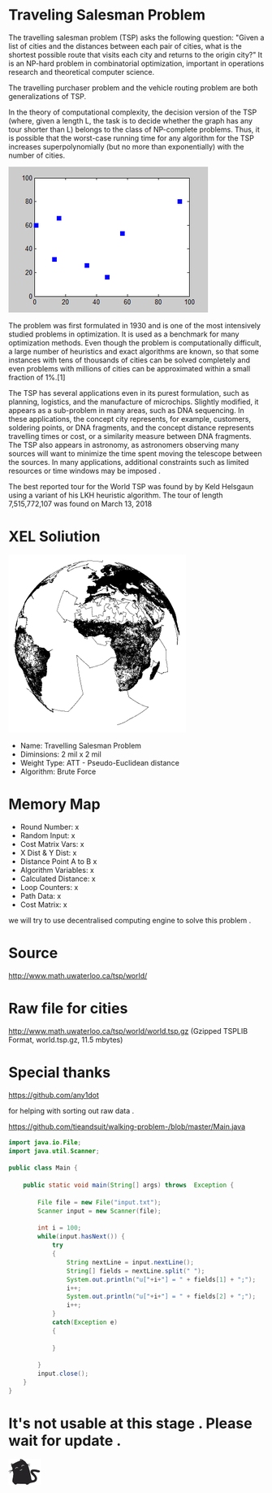 # Traveling Salesman Problem

The travelling salesman problem (TSP) asks the following question: "Given a list of cities and the distances between each pair of cities, what is the shortest possible route that visits each city and returns to the origin city?" It is an NP-hard problem in combinatorial optimization, important in operations research and theoretical computer science.

The travelling purchaser problem and the vehicle routing problem are both generalizations of TSP.

In the theory of computational complexity, the decision version of the TSP (where, given a length L, the task is to decide whether the graph has any tour shorter than L) belongs to the class of NP-complete problems. Thus, it is possible that the worst-case running time for any algorithm for the TSP increases superpolynomially (but no more than exponentially) with the number of cities.

![](Nearestneighbor.gif)


The problem was first formulated in 1930 and is one of the most intensively studied problems in optimization. It is used as a benchmark for many optimization methods. Even though the problem is computationally difficult, a large number of heuristics and exact algorithms are known, so that some instances with tens of thousands of cities can be solved completely and even problems with millions of cities can be approximated within a small fraction of 1%.[1]

The TSP has several applications even in its purest formulation, such as planning, logistics, and the manufacture of microchips. Slightly modified, it appears as a sub-problem in many areas, such as DNA sequencing. In these applications, the concept city represents, for example, customers, soldering points, or DNA fragments, and the concept distance represents travelling times or cost, or a similarity measure between DNA fragments. The TSP also appears in astronomy, as astronomers observing many sources will want to minimize the time spent moving the telescope between the sources. In many applications, additional constraints such as limited resources or time windows may be imposed .

The best reported tour for the World TSP was found by by Keld Helsgaun using a variant of his LKH heuristic algorithm. The tour of length 7,515,772,107 was found on March 13, 2018

# XEL Soliution 

![](world.anim1a.gif)


 * Name:		Travelling Salesman Problem 
 * Diminsions:	2 mil x 2 mil
 * Weight Type:	ATT - Pseudo-Euclidean distance
 * Algorithm:	Brute Force

 # Memory Map
 *   Round Number:         x
 *   Random Input:         x
 *   Cost Matrix Vars:		 x
 *   X Dist & Y Dist:		   x
 *   Distance Point A to B x
 *   Algorithm Variables:	 x
 *   Calculated Distance:	 x
 *   Loop Counters:			   x
 *   Path Data:   			   x
 *   Cost Matrix:          x 	

we will try to use decentralised computing engine to solve this problem .

# Source 

http://www.math.uwaterloo.ca/tsp/world/

# Raw file for cities 

http://www.math.uwaterloo.ca/tsp/world/world.tsp.gz (Gzipped TSPLIB Format, world.tsp.gz, 11.5 mbytes) 

# Special thanks

https://github.com/any1dot

for helping with sorting out raw data . 

https://github.com/tieandsuit/walking-problem-/blob/master/Main.java

```java
import java.io.File;
import java.util.Scanner;

public class Main {

    public static void main(String[] args) throws  Exception {

        File file = new File("input.txt");
        Scanner input = new Scanner(file);

        int i = 100;
        while(input.hasNext()) {
            try
            {
                String nextLine = input.nextLine();
                String[] fields = nextLine.split(" ");
                System.out.println("u["+i+"] = " + fields[1] + ";");
                i++;
                System.out.println("u["+i+"] = " + fields[2] + ";");
                i++;
            }
            catch(Exception e)
            {

            }

        }
        input.close();
    }
}
```
# It's not usable at this stage . Please wait for update .
![](waitingcat.gif)
